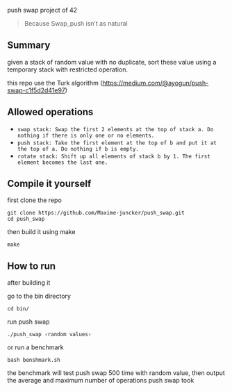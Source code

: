 push swap project of 42

> Because Swap_push isn’t as natural

## Summary
given a stack of random value with no duplicate, sort these value using a temporary stack
with restricted operation.

this repo use the Turk algorithm (https://medium.com/@ayogun/push-swap-c1f5d2d41e97)

## Allowed operations
- `swap stack: Swap the first 2 elements at the top of stack a.
Do nothing if there is only one or no elements.`
- `push stack: Take the first element at the top of b and put it at the top of a.
Do nothing if b is empty.`
- `rotate stack: Shift up all elements of stack b by 1.
The first element becomes the last one.`

## Compile it yourself
first clone the repo
```
git clone https://github.com/Maxime-juncker/push_swap.git
cd push_swap
```
then build it using make
```
make
```

## How to run
after building it

go to the bin directory
```
cd bin/
```

run push swap
```
./push_swap ‹random values›
```

or run a benchmark
```
bash benshmark.sh
```
the benchmark will test push swap 500 time with random value, then output the average and maximum number of operations push swap took

